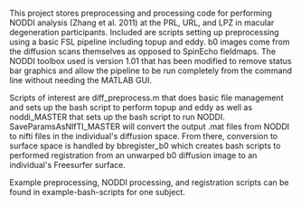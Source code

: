 This project stores preprocessing and processing code for performing NODDI analysis (Zhang et al. 2011) at the PRL, URL, and LPZ in macular degeneration participants. Included are scripts setting up preprocessing using a basic FSL pipeline including topup and eddy. b0 images come from the diffusion scans themselves as opposed to SpinEcho fieldmaps. The NODDI toolbox used is version 1.01 that has been modified to remove status bar graphics and allow the pipeline to be run completely from the command line without needing the MATLAB GUI.

Scripts of interest are diff_preprocess.m that does basic file management and sets up the bash script to perform topup and eddy as well as noddi_MASTER that sets up the bash script to run NODDI. SaveParamsAsNIfTI_MASTER will convert the output .mat files from NODDI to nifti files in the individual's diffusion space. From there, conversion to surface space is handled by bbregister_b0 which creates bash scripts to performed registration from an unwarped b0 diffusion image to an individual's Freesurfer surface. 

Example preprocessing, NODDI processing, and registration scripts can be found in example-bash-scripts for one subject.

